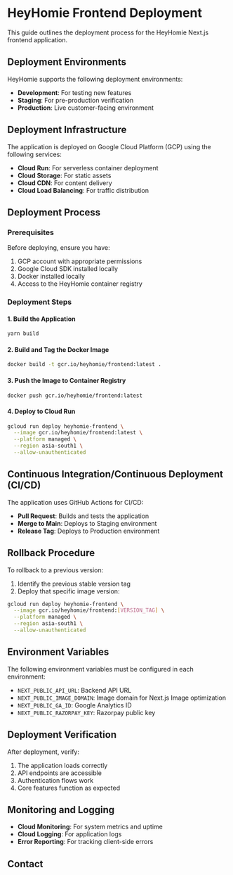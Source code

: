 # HeyHomie Frontend Deployment

This guide outlines the deployment process for the HeyHomie Next.js frontend application.

## Deployment Environments

HeyHomie supports the following deployment environments:

- **Development**: For testing new features
- **Staging**: For pre-production verification
- **Production**: Live customer-facing environment

## Deployment Infrastructure

The application is deployed on Google Cloud Platform (GCP) using the following services:

- **Cloud Run**: For serverless container deployment
- **Cloud Storage**: For static assets
- **Cloud CDN**: For content delivery
- **Cloud Load Balancing**: For traffic distribution

## Deployment Process

### Prerequisites

Before deploying, ensure you have:

1. GCP account with appropriate permissions
2. Google Cloud SDK installed locally
3. Docker installed locally
4. Access to the HeyHomie container registry

### Deployment Steps

#### 1. Build the Application

```bash
yarn build
```

#### 2. Build and Tag the Docker Image

```bash
docker build -t gcr.io/heyhomie/frontend:latest .
```

#### 3. Push the Image to Container Registry

```bash
docker push gcr.io/heyhomie/frontend:latest
```

#### 4. Deploy to Cloud Run

```bash
gcloud run deploy heyhomie-frontend \
  --image gcr.io/heyhomie/frontend:latest \
  --platform managed \
  --region asia-south1 \
  --allow-unauthenticated
```

## Continuous Integration/Continuous Deployment (CI/CD)

The application uses GitHub Actions for CI/CD:

- **Pull Request**: Builds and tests the application
- **Merge to Main**: Deploys to Staging environment
- **Release Tag**: Deploys to Production environment

## Rollback Procedure

To rollback to a previous version:

1. Identify the previous stable version tag
2. Deploy that specific image version:

```bash
gcloud run deploy heyhomie-frontend \
  --image gcr.io/heyhomie/frontend:[VERSION_TAG] \
  --platform managed \
  --region asia-south1 \
  --allow-unauthenticated
```

## Environment Variables

The following environment variables must be configured in each environment:

- `NEXT_PUBLIC_API_URL`: Backend API URL
- `NEXT_PUBLIC_IMAGE_DOMAIN`: Image domain for Next.js Image optimization
- `NEXT_PUBLIC_GA_ID`: Google Analytics ID
- `NEXT_PUBLIC_RAZORPAY_KEY`: Razorpay public key

## Deployment Verification

After deployment, verify:

1. The application loads correctly
2. API endpoints are accessible
3. Authentication flows work
4. Core features function as expected

## Monitoring and Logging

- **Cloud Monitoring**: For system metrics and uptime
- **Cloud Logging**: For application logs
- **Error Reporting**: For tracking client-side errors

## Contact
